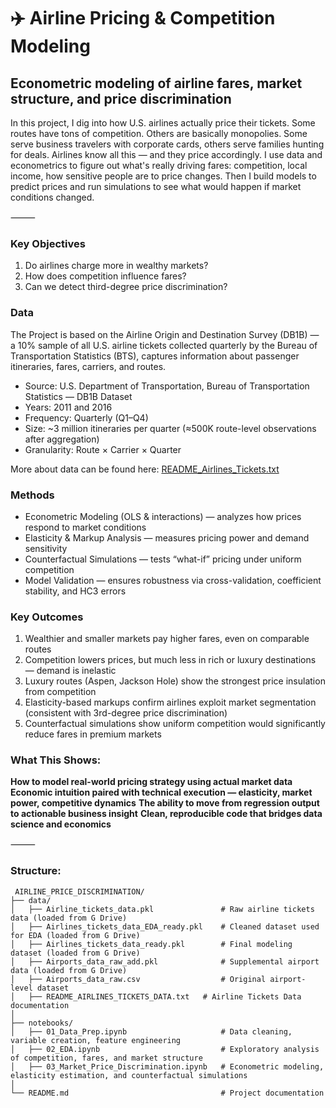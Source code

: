 # ✈️ Airline Pricing & Competition Modeling

## Econometric modeling of airline fares, market structure, and price discrimination

In this project, I dig into how U.S. airlines actually price their tickets. Some routes have tons of competition. Others are basically monopolies. Some serve business travelers with corporate cards, others serve families hunting for deals. Airlines know all this — and they price accordingly.
I use data and econometrics to figure out what's really driving fares: competition, local income, how sensitive people are to price changes. Then I build models to predict prices and run simulations to see what would happen if market conditions changed.

⸻

### Key Objectives

1. Do airlines charge more in wealthy markets?
2. How does competition influence fares?
3. Can we detect third-degree price discrimination?

### Data

The Project is based on the Airline Origin and Destination Survey (DB1B) — a 10% sample of all U.S. airline tickets collected quarterly by the Bureau of Transportation Statistics (BTS), captures information about passenger itineraries, fares, carriers, and routes.

* Source: U.S. Department of Transportation, Bureau of Transportation Statistics — DB1B Dataset
* Years: 2011 and 2016
* Frequency: Quarterly (Q1–Q4)
* Size: ~3 million itineraries per quarter (≈500K route-level observations after aggregation)
* Granularity: Route × Carrier × Quarter

More about data can be found here: [README_Airlines_Tickets.txt](data/README_Airlines_Tickets.txt)

### Methods

* Econometric Modeling (OLS & interactions) — analyzes how prices respond to market conditions
* Elasticity & Markup Analysis — measures pricing power and demand sensitivity
* Counterfactual Simulations — tests “what-if” pricing under uniform competition
* Model Validation — ensures robustness via cross-validation, coefficient stability, and HC3 errors

### Key Outcomes

1. Wealthier and smaller markets pay higher fares, even on comparable routes
2. Competition lowers prices, but much less in rich or luxury destinations — demand is inelastic
3. Luxury routes (Aspen, Jackson Hole) show the strongest price insulation from competition
4. Elasticity-based markups confirm airlines exploit market segmentation (consistent with 3rd-degree price discrimination)
5. Counterfactual simulations show uniform competition would significantly reduce fares in premium markets

### What This Shows:

**How to model real-world pricing strategy using actual market data**
**Economic intuition paired with technical execution — elasticity, market power, competitive dynamics**
**The ability to move from regression output to actionable business insight**
**Clean, reproducible code that bridges data science and economics**

⸻

### Structure:
```
 AIRLINE_PRICE_DISCRIMINATION/
├── data/
│   ├── Airline_tickets_data.pkl               # Raw airline tickets data (loaded from G Drive)
│   ├── Airlines_tickets_data_EDA_ready.pkl    # Cleaned dataset used for EDA (loaded from G Drive)
│   ├── Airlines_tickets_data_ready.pkl        # Final modeling dataset (loaded from G Drive)
│   ├── Airports_data_raw_add.pkl              # Supplemental airport data (loaded from G Drive)
│   ├── Airports_data_raw.csv                  # Original airport-level dataset 
│   ├── README_AIRLINES_TICKETS_DATA.txt   # Airline Tickets Data documentation
│
├── notebooks/
│   ├── 01_Data_Prep.ipynb                     # Data cleaning, variable creation, feature engineering
│   ├── 02_EDA.ipynb                           # Exploratory analysis of competition, fares, and market structure
│   ├── 03_Market_Price_Discrimination.ipynb   # Econometric modeling, elasticity estimation, and counterfactual simulations
│
└── README.md                                  # Project documentation
```
